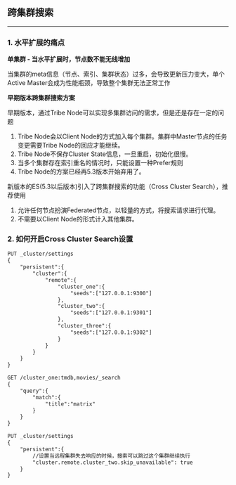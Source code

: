 ## 跨集群搜索
-----

### 1. 水平扩展的痛点

**单集群 - 当水平扩展时，节点数不能无线增加** 

当集群的meta信息（节点、索引、集群状态）过多，会导致更新压力变大，单个Active Master会成为性能瓶颈，导致整个集群无法正常工作

**早期版本跨集群搜索方案**

早期版本，通过Tribe Node可以实现多集群访问的需求，但是还是存在一定的问题

1. Tribe Node会以Client Node的方式加入每个集群。集群中Master节点的任务变更需要Tribe Node的回应才能继续。
1. Tribe Node不保存Cluster State信息，一旦重启，初始化很慢。
1. 当多个集群存在索引重名的情况时，只能设置一种Prefer规则
1. Tribe Node的方案已经再5.3版本开始弃用了。

新版本的ES(5.3以后版本)引入了跨集群搜索的功能（Cross Cluster Search），推荐使用

1. 允许任何节点扮演Federated节点，以轻量的方式，将搜索请求进行代理。
1. 不需要以Client Node的形式计入其他集群。



### 2. 如何开启Cross Cluster Search设置

```html
PUT _cluster/settings
{
    "persistent":{
        "cluster":{
            "remote":{
                "cluster_one":{
                    "seeds":["127.0.0.1:9300"]
                },
                "cluster_two":{
                    "seeds":["127.0.0.1:9301"]
                },
                "cluster_three":{
                    "seeds":["127.0.0.1:9302"]
                }
            }
        }
    }
}

GET /cluster_one:tmdb,movies/_search
{
    "query":{
        "match":{
            "title":"matrix"
        }
    }
}

PUT _cluster/settings
{
    "persistent":{
        //设置当远程集群失去响应的时候，搜索可以跳过这个集群继续执行
        "cluster.remote.cluster_two.skip_unavailable": true
    }
}
```
